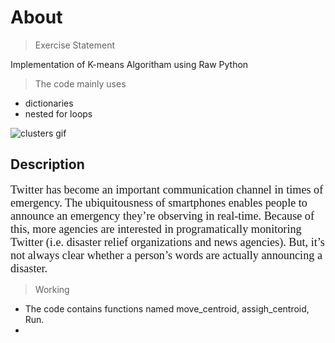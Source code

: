 # About

>Exercise Statement

Implementation of K-means Algoritham using Raw Python 

>The code mainly uses 
 - dictionaries 
 - nested for loops 


![clusters gif](https://user-images.githubusercontent.com/82393353/161394456-cf45c256-7c44-48a4-99ea-c014e0c9f445.gif)

## Description

<span style="font-family:Century Gothic ; font-size:1.3em;"> Twitter has become an important communication channel in times of emergency.
The ubiquitousness of smartphones enables people to announce an emergency they’re observing in real-time. Because of this, more agencies are interested in programatically monitoring Twitter (i.e. disaster relief organizations and news agencies). 
    But, it’s not always clear whether a person’s words are actually announcing a disaster.
    
</span>






> Working 
- The code contains functions named move_centroid, assigh_centroid, Run.
-  
